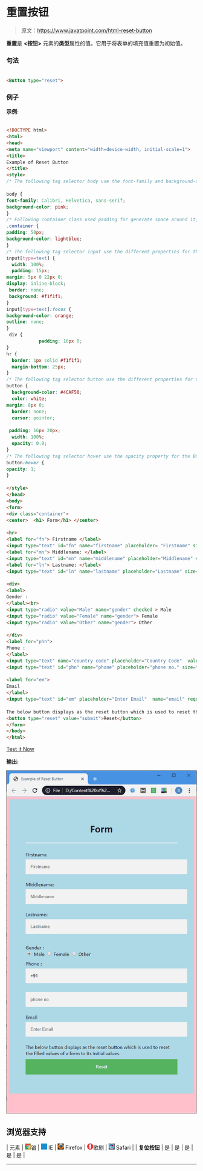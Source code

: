 # 重置按钮

> 原文：<https://www.javatpoint.com/html-reset-button>

**重置**是 **<按钮>** 元素的**类型**属性的值。它用于将表单的填充值重置为初始值。

### 句法

```html

<Button type="reset">

```

### 例子

**示例:**

```html

<!DOCTYPE html>
<html>
<head>
<meta name="viewport" content="width=device-width, initial-scale=1">
<title>
Example of Reset Button
</title>
<style>
/* The following tag selector body use the font-family and background-color properties for body of a page*/

body {
font-family: Calibri, Helvetica, sans-serif;
background-color: pink;
} 
/* Following container class used padding for generate space around it, and also use a background-color for specify the color lightblue as a background */  
.container {
padding: 50px;
background-color: lightblue;
}
/* The following tag selector input use the different properties for the text filed. */
input[type=text] {
  width: 100%;
  padding: 15px;
margin: 5px 0 22px 0;
display: inline-block;
 border: none;
 background: #f1f1f1;
}
input[type=text]:focus {
background-color: orange;
outline: none;
}
 div {
            padding: 10px 0;
}    
hr {
  border: 1px solid #f1f1f1;
  margin-bottom: 25px;
}
/* The following tag selector button use the different properties for the Button. */
button {
  background-color: #4CAF50;
  color: white;  
margin: 8px 0;
  border: none;
  cursor: pointer;

 padding: 16px 20px;
  width: 100%;
  opacity: 0.9;
}
/* The following tag selector hover use the opacity property for the Button which select button when you mouse over it. */
button:hover {
opacity: 1;
}

</style>
</head>
<body>
<form>
<div class="container">
<center>  <h1> Form</h1> </center>

<hr>
<label for="fn"> Firstname </label> 
<input type="text" id="fn" name="firstname" placeholder= "Firstname" size="15" required /> 
<label for="mn"> Middlename: </label> 
<input type="text" id="mn" name="middlename" placeholder="Middlename" size="15" required /> 
<label for="ln"> Lastname: </label>  
<input type="text" id="ln" name="lastname" placeholder="Lastname" size="15"required /> 

<div>
<label> 
Gender :
</label><br>
<input type="radio" value="Male" name="gender" checked > Male 
<input type="radio" value="Female" name="gender"> Female 
<input type="radio" value="Other" name="gender"> Other

</div>
<label for="phn"> 
Phone :
</label>
<input type="text" name="country code" placeholder="Country Code"  value="+91" size="2"/> 
<input type="text" id="phn" name="phone" placeholder="phone no." size="10"/ required/> 

<label for="em"> 
Email
</label>
<input type="text" id="em" placeholder="Enter Email"  name="email" required>

The below button displays as the reset button which is used to reset the filled values of a form to its initial values. 
<button type="reset" value="submit">Reset</button>
</form>
</body>
</html>

```

[Test it Now](https://www.javatpoint.com/oprweb/test.jsp?filename=HTMLResetButton1)

**输出:**

![HTML Reset Button](img/6a2114b55b63aaddcae367daa4a9cb9e.png)

## 浏览器支持

| 元素 | ![chrome browser](img/4fbdc93dc2016c5049ed108e7318df19.png)铬 | ![ie browser](img/83dd23df1fe8373fd5bf054b2c1dd88b.png) IE | ![firefox browser](img/4f001fff393888a8a807ed29b28145d1.png) Firefox | ![opera browser](img/6cad4a592cc69a052056a0577b4aac65.png)歌剧 | ![safari browser](img/a0f6a9711a92203c5dc5c127fe9c9fca.png) Safari |
| **复位按钮** | 是 | 是 | 是 | 是 | 是 |

* * *